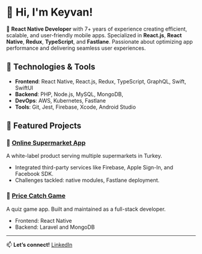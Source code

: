 # 👋 Hi, I'm Keyvan!

🎯 **React Native Developer** with 7+ years of experience creating efficient, scalable, and user-friendly mobile apps. Specialized in **React.js**, **React Native**, **Redux**, **TypeScript**, and **Fastlane**. Passionate about optimizing app performance and delivering seamless user experiences.

## 🔧 Technologies & Tools
- **Frontend**: React Native, React.js, Redux, TypeScript, GraphQL, Swift, SwiftUI
- **Backend**: PHP, Node.js, MySQL, MongoDB, 
- **DevOps**: AWS, Kubernetes, Fastlane
- **Tools**: Git, Jest, Firebase, Xcode, Android Studio

## 🌟 Featured Projects
### 🛒 [Online Supermarket App](https://play.google.com/store/apps/details?id=com.yawapickernext&hl=en)
A white-label product serving multiple supermarkets in Turkey. 
- Integrated third-party services like Firebase, Apple Sign-In, and Facebook SDK.
- Challenges tackled: native modules, Fastlane deployment.

### 📱 [Price Catch Game]([https://github.com/your-dribbl-quiz-repo](https://apps.apple.com/us/app/price-catch/id6739748307))
A quiz game app. Built and maintained as a full-stack developer.
- Frontend: React Native
- Backend: Laravel and MongoDB

---

📫 **Let’s connect!** [LinkedIn](https://www.linkedin.com/in/keyvan-mozaffari/) 

